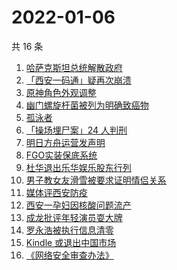 # 2022-01-06

共 16 条

<!-- BEGIN ZHIHUSEARCH -->
<!-- 最后更新时间 Thu Jan 06 2022 02:10:54 GMT+0800 (China Standard Time) -->
1. [哈萨克斯坦总统解散政府](https://www.zhihu.com/search?q=哈萨克斯坦)
1. [「西安一码通」疑再次崩溃](https://www.zhihu.com/search?q=西安一码通)
1. [原神角色外观调整](https://www.zhihu.com/search?q=原神)
1. [幽门螺旋杆菌被列为明确致癌物](https://www.zhihu.com/search?q=幽门螺旋杆菌)
1. [孤泳者](https://www.zhihu.com/search?q=孤泳者)
1. [「操场埋尸案」24 人判刑](https://www.zhihu.com/search?q=操场埋尸案)
1. [明日方舟运营发声明](https://www.zhihu.com/search?q=明日方舟)
1. [FGO实装保底系统](https://www.zhihu.com/search?q=fgo)
1. [杜华退出乐华娱乐股东行列](https://www.zhihu.com/search?q=杜华)
1. [男子教女友滑雪被要求证明情侣关系](https://www.zhihu.com/search?q=云佛山滑雪场)
1. [媒体评西安防疫](https://www.zhihu.com/search?q=西安疫情)
1. [西安一孕妇因核酸问题流产](https://www.zhihu.com/search?q=西安孕妇)
1. [成龙批评年轻演员耍大牌](https://www.zhihu.com/search?q=成龙批评年轻演员)
1. [罗永浩被执行信息清零](https://www.zhihu.com/search?q=罗永浩)
1. [Kindle 或退出中国市场](https://www.zhihu.com/search?q=Kindle)
1. [《网络安全审查办法》](https://www.zhihu.com/search?q=网络安全审查办法)
<!-- END ZHIHUSEARCH -->
